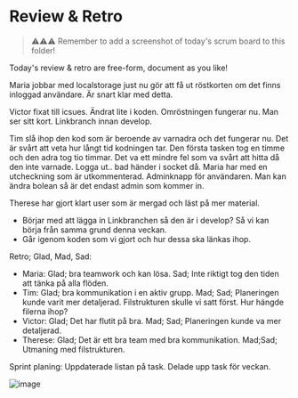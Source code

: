# Review & Retro 
> ⚠️⚠️⚠️ Remember to add a screenshot of today's scrum board to this folder!

Today's review & retro are free-form, document as you like!

Maria jobbar med localstorage just nu gör att få ut röstkorten om det finns inloggad användare. Är snart klar med detta. 

Victor fixat till icsues. Ändrat lite i koden. Omröstningen fungerar nu. Man ser sitt kort. Linkbranch innan develop. 

Tim slå ihop den kod som är beroende av varnadra och det fungerar nu. Det är svårt att veta hur långt tid kodningen tar. Den första tasken tog en timme och den adra tog tio timmar. Det va ett mindre fel som va svårt att hitta då den inte varnade. Logga ut.. bad händer i socket då. Maria har med en utcheckning som är utkommenterad. Adminknapp för användaren. Man kan ändra bolean så är det endast admin som kommer in. 

Therese har gjort klart user som är mergad och läst på mer material. 

* Börjar med att lägga in Linkbranchen så den är i develop? Så vi kan börja från samma grund denna veckan. 
* Går igenom koden som vi gjort och hur dessa ska länkas ihop. 

Retro; Glad, Mad, Sad: 
* Maria: Glad; bra teamwork och kan lösa. Sad; Inte riktigt tog den tiden att tänka på alla flöden. 
* Tim: Glad; bra kommunikation i en aktiv grupp.  Mad; Sad; Planeringen kunde varit mer detaljerad. Filstrukturen skulle vi satt först. Hur hängde filerna ihop? 
* Victor: Glad; Det har flutit på bra. Mad; Sad; Planeringen kunde va mer detaljerad. 
* Therese: Glad; Det är ett bra team med bra kommunikation. Mad;Sad; Utmaning med filstrukturen. 

Sprint planing: Uppdaterade listan på task. Delade upp task för veckan.

![image](https://user-images.githubusercontent.com/113335422/236775034-a0bb7aaf-eb3b-45bf-98d8-e459d54749fb.png)
